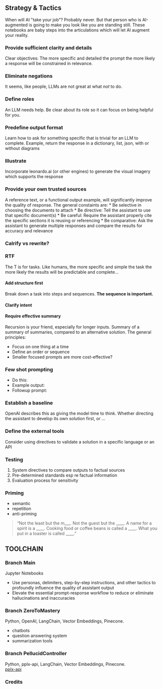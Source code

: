 
## Strategy & Tactics  
When will AI "take your job"? Probably never. But that person who is AI-augmented is going to make you look like you are standing still. These notebooks are baby steps into the articulations which will let AI augment your reality. 

### Provide sufficient clarity and details
Clear objectives: The more specific and detailed the prompt the more likely a response will be constrained in relevance. 
 
### Eliminate negations  
It seems, like people, LLMs are not great at what *not* to do. 

### Define roles
An LLM needs help. Be clear about its role so it can focus on being helpful for you.

### Predefine output format
Learn how to ask for something specific that is trivial for an LLM to complete. Example, return the response in a dictionary, list, json, with or without diagrams

### Illustrate  
Incorporate leonardo.ai (or other engines) to generate the visual imagery which supports the response

### Provide your own trusted sources
A reference text, or a functional output example, will significantly improve the quality of response. The general constaints are:
    * Be selective in choosing the documents to attach
    * Be directive: Tell the assistant to use that specific document(s)
    * Be careful: Require the assistant properly cite the specific sections it is reusing or referencing
    * Be comparative: Ask the assistant to generate multiple responses and compare the results for accuracy and relevance

### Calrify vs rewrite?  


### RTF
The T is for tasks. Like humans, the more specific and simple the task the more likely the results will be predictable and complete...
#### Add structure first
Break down a task into steps and sequences. **The sequence is important.**

#### Clarify intent

#### Require effective summary
Recursion is your friend, especially for longer inputs. Summary of a summary of summaries, compared to an alternative solution. The general principles:
* Focus on one thing at a time
* Define an order or sequence
* Smaller focused prompts are more cost-effective?

### Few shot prompting
* Do this:
* Example output:
* Followup prompt:

### Establish a baseline
OpenAI describes this as giving the model time to think.
Whether directing the assistant to develop its own solution first, or ...

### Define the external tools
Consider using directives to validate a solution in a specific language or an API

### Testing
1. System directives to compare outputs to factual sources
2. Pre-determined standards esp re factual information
3. Evaluation process for sensitivity

### Priming
* semantic
* repetition
* anti-priming
> “Not the least but the m___.
Not the guest but the ____.
A name for a spirit is a ____.
Cooking food or coffee beans is called a ____.
What you put in a toaster is called ____.”



## TOOLCHAIN  
### Branch Main  
Jupyter Notebooks
* Use personas, delimiters, step-by-step instructions, and other tactics to profoundly influence the quality of assistant output
* Elevate the essential prompt-response workflow to reduce or eliminate hallucinations and inaccuracies

### Branch ZeroToMastery
Python, OpenAI, LangChain, Vector Embeddings, Pinecone.  
* chatbots  
* question answering system  
* summarization tools  

### Branch PellucidController
Python, pplx-api, LangChain, Vector Embeddings, Pinecone.  
[pplx-api](https://blog.perplexity.ai/blog/introducing-pplx-api)  

### Credits  
